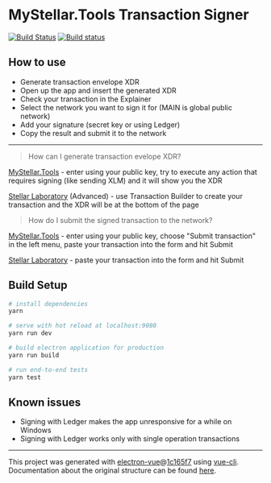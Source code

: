 # MyStellar.Tools Transaction Signer
[![Build Status](https://travis-ci.org/mahansky/mystellartools-txsigner.svg?branch=master)](https://travis-ci.org/mahansky/mystellartools-txsigner) [![Build status](https://ci.appveyor.com/api/projects/status/voytsupag860q9km/branch/master?svg=true)](https://ci.appveyor.com/project/mahansky/mystellartools-txsigner/branch/master)

## How to use

- Generate transaction envelope XDR
- Open up the app and insert the generated XDR
- Check your transaction in the Explainer
- Select the network you want to sign it for (MAIN is global public network)
- Add your signature (secret key or using Ledger)
- Copy the result and submit it to the network

---

> How can I generate transaction evelope XDR?

[MyStellar.Tools](https://mystellar.tools) - enter using your public key, try to execute any action that requires signing (like sending XLM) and it will show you the XDR

[Stellar Laboratory](https://www.stellar.org/laboratory/#txbuilder?network=public) (Advanced) - use Transaction Builder to create your transaction and the XDR will be at the bottom of the page

> How do I submit the signed transaction to the network?

[MyStellar.Tools](https://mystellar.tools) - enter using your public key, choose "Submit transaction" in the left menu, paste your transaction into the form and hit Submit

[Stellar Laboratory](https://www.stellar.org/laboratory/#explorer?resource=transactions&endpoint=create&network=public) - paste your transaction into the form and hit Submit

## Build Setup

``` bash
# install dependencies
yarn

# serve with hot reload at localhost:9080
yarn run dev

# build electron application for production
yarn run build

# run end-to-end tests
yarn test

```

## Known issues

- Signing with Ledger makes the app unresponsive for a while on Windows
- Signing with Ledger works only with single operation transactions

---

This project was generated with [electron-vue](https://github.com/SimulatedGREG/electron-vue)@[1c165f7](https://github.com/SimulatedGREG/electron-vue/tree/1c165f7c5e56edaf48be0fbb70838a1af26bb015) using [vue-cli](https://github.com/vuejs/vue-cli). Documentation about the original structure can be found [here](https://simulatedgreg.gitbooks.io/electron-vue/content/index.html).
